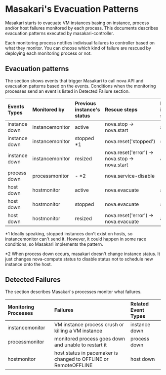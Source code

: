 # Masakari's Evacuation Patterns

Masakari starts to evacuate VM instances basing on instance, process and/or
host failures monitored by each process. This documents describes evacuation
patterns executed by masakari-controller.

Each monitoring process notifies indivisual failures to controller based on
what they monitor.
You can choose which kind of failure are rescued by deploying each monitoring
process or not.

## Evacuation patterns

The section shows events that trigger Masakari to call nova API and evacuation patterns
based on the events.
Conditions when the monitoring processes send an event is listed in Detected Failure section.

| Events Types | Monitored by | Previous instance's status | Rescue steps | Post instance's status |
| :--- | :--- | :--- | :--- | :--- |
| instance down | instancemonitor | active | nova.stop -> nova.start | active |
| instance down | instancemonitor | stopped *1 | nova.reset('stopped') | stopped |
| instance down | instancemonitor | resized | nova.reset('error') -> nova.stop -> nova.start | active |
| process down | processmonitor | - *2 | nova.service-disable | - |
| host down | hostmonitor | active | nova.evacuate | active |
| host down | hostmonitor | stopped | nova.evacuate | stopped |
| host down | hostmonitor | resized | nova.reset('error') -> nova.evacuate | active |

*1 Ideally speaking, stopped instances don't exist on hosts, so instancemonitor can't send it.
However, it could happen in some race conditions, so Masakari implements the pattern.

*2 When process down occurs, masakari doesn't change instance status.
It just changes nova-compute status to disable status not to schedule new instance onto the host.

## Detected Failures

The section describes Masakari's processes monitor what failures.

| Monitoring Processes | Failures | Related Event Types |
| :--- | :--- | :--- |
| instancemonitor | VM instance process crush or killing a VM instance | instance down |
| processmonitor | monitored process goes down and unable to restart it | process down |
| hostmonitor | host status in pacemaker is changed to OFFLINE or RemoteOFFLINE | host down |

